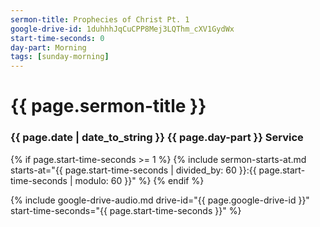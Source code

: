 ```yaml
---
sermon-title: Prophecies of Christ Pt. 1
google-drive-id: 1duhhhJqCuCPP8Mej3LQThm_cXV1GydWx
start-time-seconds: 0
day-part: Morning
tags: [sunday-morning]
---
```


# {{ page.sermon-title }}

### {{ page.date | date_to_string }} {{ page.day-part }} Service

{% if page.start-time-seconds >= 1 %}
  {% include sermon-starts-at.md starts-at="{{ page.start-time-seconds | divided_by: 60 }}:{{ page.start-time-seconds | modulo: 60 }}" %}
{% endif %}

{% include google-drive-audio.md drive-id="{{ page.google-drive-id }}" start-time-seconds="{{ page.start-time-seconds }}" %}